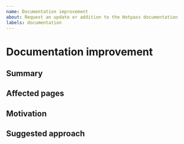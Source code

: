 ```yaml
---
name: Documentation improvement
about: Request an update or addition to the Hotpass documentation
labels: documentation
---
```


# Documentation improvement

## Summary

<!-- Briefly describe the documentation change. -->

## Affected pages

<!-- List links or file paths that need to be updated. -->

## Motivation

<!-- Why is this change needed? -->

## Suggested approach

<!-- Optional: outline steps or provide context/screenshots. -->
